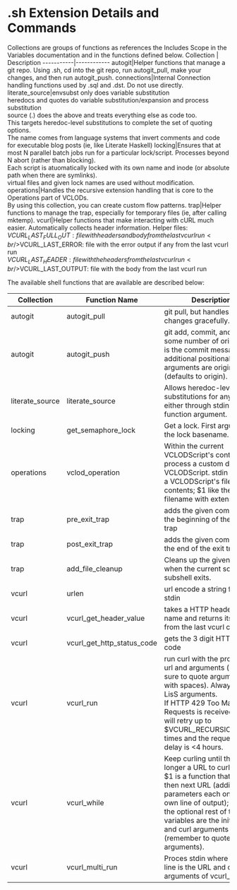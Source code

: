 # .sh Extension Details and Commands

Collections are groups of functions as references the Includes Scope in the Variables documentation and in the functions defined below.
Collection | Description
-----------|------------
autogit|Helper functions that manage a git repo. Using .sh, cd into the git repo, run autogit_pull, make your changes, and then run autogit_push.
connections|Internal Connection handling functions used by .sql and .dst. Do not use directly.
literate_source|envsubst only does variable substitution<br />heredocs and quotes do variable substitution/expansion and process substitution<br />source (.) does the above and treats everything else as code too.<br />This targets heredoc-level substitutions to complete the set of quoting options.<br />The name comes from language systems that invert comments and code for executable blog posts (ie, like Literate Haskell)
locking|Ensures that at most N parallel batch jobs run for a particular lock/script. Processes beyond N abort (rather than blocking). <br />Each script is atuomatically locked with its own name and inode (or absolute path when there are symlinks).<br />virtual files and given lock names are used without modification.  
operations|Handles the recursive extension handling that is core to the Operations part of VCLODs.<br />By using this collection, you can create custom flow patterns.
trap|Helper functions to manage the trap, especially for temporary files (ie, after calling mktemp). 
vcurl|Helper functions that make interacting with cURL much easier. Automatically collects header information. Helper files:<br />$VCURL_LAST_FULL_OUT: file with headers and body from the last vcurl run<br />$VCURL_LAST_ERROR: file with the error output if any from the last vcurl run<br />$VCURL_LAST_HEADER: file with the headers from the last vcurl run<br />$VCURL_LAST_OUTPUT: file with the body from the last vcurl run

The available shell functions that are available are described below:

Collection | Function Name | Description
-----------|---------------|------------
autogit|autogit_pull|git pull, but handles local changes gracefully.
autogit|autogit_push|git add, commit, and push to some number of origins. $1 is the commit message. Any additional positional arguments are origin names (defaults to origin).
literate_source|literate_source|Allows heredoc-level substitutions for any string either through stdin or as a function argument.
locking|get_semaphore_lock|Get a lock. First argument is the lock basename.
operations|vclod_operation|Within the current VCLODScript's context, process a custom defined VCLODScript. stdin acts as a VCLODScript's file contents; $1 like the filename with extensions.
trap|pre_exit_trap|adds the given command to the beginning of the exit trap
trap|post_exit_trap|adds the given command to the end of the exit trap
trap|add_file_cleanup|Cleans up the given file(s) when the current script or subshell exits.
vcurl|urlen|url encode a string from stdin
vcurl|vcurl_get_header_value|takes a HTTP header key name and returns its value from the last vcurl call.
vcurl|vcurl_get_http_status_code|gets the 3 digit HTTP status code
vcurl|vcurl_run|run curl with the provided url and arguments (make sure to quote arguments with spaces). Always uses -LisS arguments.<br />If HTTP 429 Too Many Requests is received, then it will retry up to $VCURL_RECURSION_LIMIT times and the requested delay is <4 hours.
vcurl|vcurl_while|Keep curling until there is no longer a URL to curl.<br />$1 is a function that returns then next URL (additional parameters each on their own line of output);<br />the optional rest of the input variables are the inital URL and curl arguments (remember to quote arguments).
vcurl|vcurl_multi_run|Proces stdin where each line is the URL and curl arguments of vcurl_run.
